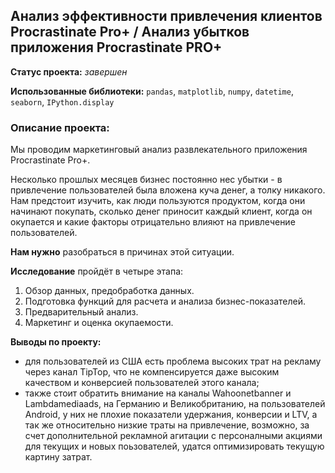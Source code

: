 ## Анализ эффективности привлечения клиентов Procrastinate Pro+ / Анализ убытков приложения Procrastinate PRO+

**Статус проекта:** *завершен*

**Использованные библиотеки:** `pandas`, `matplotlib`, `numpy`, `datetime`, `seaborn`, `IPython.display`

### Описание проекта:

Мы проводим маркетинговый анализ развлекательного приложения Procrastinate Pro+.

Несколько прошлых месяцев бизнес постоянно нес убытки - в привлечение пользователей была вложена куча денег, а толку никакого.
Нам предстоит изучить, как люди пользуются продуктом, когда они начинают покупать, сколько денег приносит каждый клиент, когда он окупается
и какие факторы отрицательно влияют на привлечение пользователей.

**Нам нужно** разобраться в причинах этой ситуации.

**Исследование** пройдёт в четыре этапа:
 1. Обзор данных, предобработка данных.
 2. Подготовка функций для расчета и анализа бизнес-показателей.
 3. Предварительный анализ.
 4. Маркетинг и оценка окупаемости.
 
**Выводы по проекту:**
- для пользователей из США есть проблема высоких трат на рекламу через канал TipTop, что не компенсируется даже высоким качеством и конверсией пользователей этого канала;
- также стоит обратить внимание на каналы Wahoonetbanner и Lambdamediaads, на Германию и Великобританию, на пользователей Android, у них не плохие показатели удержания, конверсии и LTV, а так же относительно низкие траты на привлечение, возможно, за счет дополнительной рекламной агитации с персоналными акциями для текущих и новых поьзователей, удатся оптимизировать текущую картину затрат.
